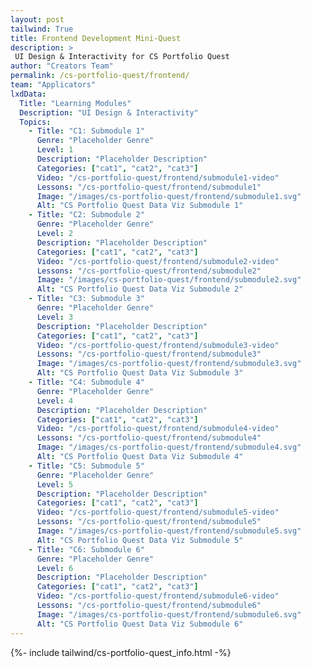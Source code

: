 ```yaml
---
layout: post 
tailwind: True
title: Frontend Development Mini-Quest
description: >
 UI Design & Interactivity for CS Portfolio Quest
author: "Creators Team"
permalink: /cs-portfolio-quest/frontend/
team: "Applicators"
lxdData:
  Title: "Learning Modules"
  Description: "UI Design & Interactivity"
  Topics:
    - Title: "C1: Submodule 1"
      Genre: "Placeholder Genre"
      Level: 1
      Description: "Placeholder Description"
      Categories: ["cat1", "cat2", "cat3"]
      Video: "/cs-portfolio-quest/frontend/submodule1-video"
      Lessons: "/cs-portfolio-quest/frontend/submodule1"
      Image: "/images/cs-portfolio-quest/frontend/submodule1.svg"
      Alt: "CS Portfolio Quest Data Viz Submodule 1"
    - Title: "C2: Submodule 2"
      Genre: "Placeholder Genre"
      Level: 2
      Description: "Placeholder Description"
      Categories: ["cat1", "cat2", "cat3"]
      Video: "/cs-portfolio-quest/frontend/submodule2-video"
      Lessons: "/cs-portfolio-quest/frontend/submodule2"
      Image: "/images/cs-portfolio-quest/frontend/submodule2.svg"
      Alt: "CS Portfolio Quest Data Viz Submodule 2"
    - Title: "C3: Submodule 3"
      Genre: "Placeholder Genre"
      Level: 3
      Description: "Placeholder Description"
      Categories: ["cat1", "cat2", "cat3"]
      Video: "/cs-portfolio-quest/frontend/submodule3-video"
      Lessons: "/cs-portfolio-quest/frontend/submodule3"
      Image: "/images/cs-portfolio-quest/frontend/submodule3.svg"
      Alt: "CS Portfolio Quest Data Viz Submodule 3"
    - Title: "C4: Submodule 4"
      Genre: "Placeholder Genre"
      Level: 4
      Description: "Placeholder Description"
      Categories: ["cat1", "cat2", "cat3"]
      Video: "/cs-portfolio-quest/frontend/submodule4-video"
      Lessons: "/cs-portfolio-quest/frontend/submodule4"
      Image: "/images/cs-portfolio-quest/frontend/submodule4.svg"
      Alt: "CS Portfolio Quest Data Viz Submodule 4"
    - Title: "C5: Submodule 5"
      Genre: "Placeholder Genre"
      Level: 5
      Description: "Placeholder Description"
      Categories: ["cat1", "cat2", "cat3"]
      Video: "/cs-portfolio-quest/frontend/submodule5-video"
      Lessons: "/cs-portfolio-quest/frontend/submodule5"
      Image: "/images/cs-portfolio-quest/frontend/submodule5.svg"
      Alt: "CS Portfolio Quest Data Viz Submodule 5"
    - Title: "C6: Submodule 6"
      Genre: "Placeholder Genre"
      Level: 6
      Description: "Placeholder Description"
      Categories: ["cat1", "cat2", "cat3"]
      Video: "/cs-portfolio-quest/frontend/submodule6-video"
      Lessons: "/cs-portfolio-quest/frontend/submodule6"
      Image: "/images/cs-portfolio-quest/frontend/submodule6.svg"
      Alt: "CS Portfolio Quest Data Viz Submodule 6"
---
```

{%- include tailwind/cs-portfolio-quest_info.html -%}
